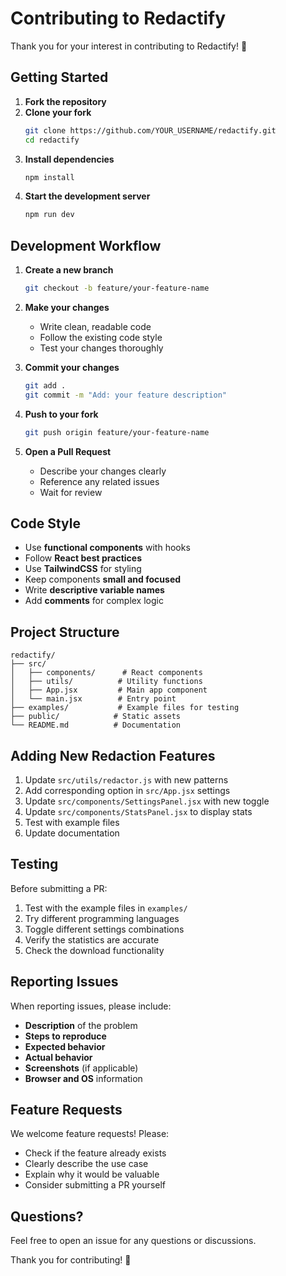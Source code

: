 # Contributing to Redactify

Thank you for your interest in contributing to Redactify! 🎉

## Getting Started

1. **Fork the repository**
2. **Clone your fork**
   ```bash
   git clone https://github.com/YOUR_USERNAME/redactify.git
   cd redactify
   ```
3. **Install dependencies**
   ```bash
   npm install
   ```
4. **Start the development server**
   ```bash
   npm run dev
   ```

## Development Workflow

1. **Create a new branch**
   ```bash
   git checkout -b feature/your-feature-name
   ```

2. **Make your changes**
   - Write clean, readable code
   - Follow the existing code style
   - Test your changes thoroughly

3. **Commit your changes**
   ```bash
   git add .
   git commit -m "Add: your feature description"
   ```

4. **Push to your fork**
   ```bash
   git push origin feature/your-feature-name
   ```

5. **Open a Pull Request**
   - Describe your changes clearly
   - Reference any related issues
   - Wait for review

## Code Style

- Use **functional components** with hooks
- Follow **React best practices**
- Use **TailwindCSS** for styling
- Keep components **small and focused**
- Write **descriptive variable names**
- Add **comments** for complex logic

## Project Structure

```
redactify/
├── src/
│   ├── components/      # React components
│   ├── utils/          # Utility functions
│   ├── App.jsx         # Main app component
│   └── main.jsx        # Entry point
├── examples/           # Example files for testing
├── public/            # Static assets
└── README.md          # Documentation
```

## Adding New Redaction Features

1. Update `src/utils/redactor.js` with new patterns
2. Add corresponding option in `src/App.jsx` settings
3. Update `src/components/SettingsPanel.jsx` with new toggle
4. Update `src/components/StatsPanel.jsx` to display stats
5. Test with example files
6. Update documentation

## Testing

Before submitting a PR:

1. Test with the example files in `examples/`
2. Try different programming languages
3. Toggle different settings combinations
4. Verify the statistics are accurate
5. Check the download functionality

## Reporting Issues

When reporting issues, please include:

- **Description** of the problem
- **Steps to reproduce**
- **Expected behavior**
- **Actual behavior**
- **Screenshots** (if applicable)
- **Browser and OS** information

## Feature Requests

We welcome feature requests! Please:

- Check if the feature already exists
- Clearly describe the use case
- Explain why it would be valuable
- Consider submitting a PR yourself

## Questions?

Feel free to open an issue for any questions or discussions.

Thank you for contributing! 🚀
